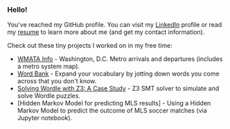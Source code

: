 ### Hello!

You've reached my GitHub profile. You can visit my [LinkedIn](https://www.linkedin.com/in/jeffbaranski/) profile or read my [resume](https://www.jeffbaranski.com/resume) to learn more about me (and get my contact information).

Check out these tiny projects I worked on in my free time:
 - [WMATA Info](https://wmata.jeffbaranski.com) - Washington, D.C. Metro arrivals and departures (includes a metro system map).
 - [Word Bank](https://word-bank.jeffbaranski.com/) - Expand your vocabulary by jotting down words you come across that you don't know.
 - [Solving Wordle with Z3: A Case Study](https://www.jeffbaranski.com/wordle/z3-wordle-solver.html) - Z3 SMT solver to simulate and solve Wordle puzzles.
 - [Hidden Markov Model for predicting MLS results] - Using a Hidden Markov Model to predict the outcome of MLS soccer matches (via Jupyter notebook).

